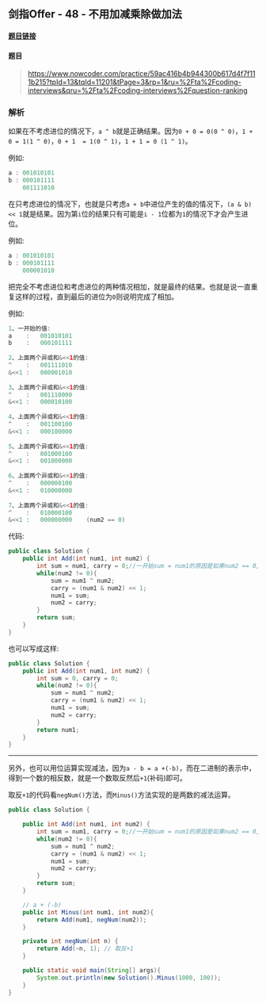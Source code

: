 ## 剑指Offer - 48 - 不用加减乘除做加法

#### [题目链接](https://www.nowcoder.com/practice/59ac416b4b944300b617d4f7f111b215?tpId=13&tqId=11201&tPage=3&rp=1&ru=%2Fta%2Fcoding-interviews&qru=%2Fta%2Fcoding-interviews%2Fquestion-ranking)

#### 题目

> https://www.nowcoder.com/practice/59ac416b4b944300b617d4f7f111b215?tpId=13&tqId=11201&tPage=3&rp=1&ru=%2Fta%2Fcoding-interviews&qru=%2Fta%2Fcoding-interviews%2Fquestion-ranking

### 解析

如果在不考虑进位的情况下，`a ^ b`就是正确结果。因为`0 + 0 = 0(0 ^ 0)`，`1 + 0 = 1(1 ^ 0)`，`0 + 1  = 1(0 ^ 1)`，`1 + 1 = 0 (1 ^ 1)`。

例如:

```java
a : 001010101
b : 000101111
    001111010
```

在只考虑进位的情况下，也就是只考虑`a + b`中进位产生的值的情况下，`(a & b) << 1`就是结果。因为第`i`位的结果只有可能是`i - 1`位都为`1`的情况下才会产生进位。

例如:

```java
a : 001010101
b : 000101111
    000001010
```

把完全不考虑进位和考虑进位的两种情况相加，就是最终的结果。也就是说一直重复这样的过程，直到最后的进位为`0`则说明完成了相加。

例如:

```java
1、一开始的值:
a    :   001010101
b    :   000101111
    
2、上面两个异或和&<<1的值:
^    :   001111010
&<<1 :   000001010
    
3、上面两个异或和&<<1的值:
^    :   001110000
&<<1 :   000010100
    
4、上面两个异或和&<<1的值:
^    :   001100100
&<<1 :   000100000
    
5、上面两个异或和&<<1的值:
^    :   001000100
&<<1 :   001000000
    
6、上面两个异或和&<<1的值:
^    :   000000100
&<<1 :   010000000
    
7、上面两个异或和&<<1的值:
^    :   010000100
&<<1 :   000000000    (num2 == 0)
```

代码:

```java
public class Solution {
    public int Add(int num1, int num2) {
        int sum = num1, carry = 0;//一开始sum = num1的原因是如果num2 == 0,后面我直接返回sum，而不是num1
        while(num2 != 0){
            sum = num1 ^ num2;
            carry = (num1 & num2) << 1;
            num1 = sum;
            num2 = carry;
        }
        return sum;
    }
}
```

也可以写成这样:

```java
public class Solution {
    public int Add(int num1, int num2) {
        int sum = 0, carry = 0;
        while(num2 != 0){
            sum = num1 ^ num2;
            carry = (num1 & num2) << 1;
            num1 = sum;
            num2 = carry;
        }
        return num1;
    }
}
```

***

另外，也可以用位运算实现减法，因为`a - b = a +(-b)`，而在二进制的表示中，得到一个数的相反数，就是一个数取反然后`+1`(补码)即可。

取反`+1`的代码看`negNum()`方法，而`Minus()`方法实现的是两数的减法运算。

```java
public class Solution {

    public int Add(int num1, int num2) {
        int sum = num1, carry = 0;//一开始sum = num1的原因是如果num2 == 0,后面我直接返回sum，而不是num1
        while(num2 != 0){
            sum = num1 ^ num2;
            carry = (num1 & num2) << 1;
            num1 = sum;
            num2 = carry;
        }
        return sum;
    }

    // a + (-b)
    public int Minus(int num1, int num2){
        return Add(num1, negNum(num2));
    }

    private int negNum(int n) {
        return Add(~n, 1); // 取反+1
    }

    public static void main(String[] args){
        System.out.println(new Solution().Minus(1000, 100));
    }
}
```

